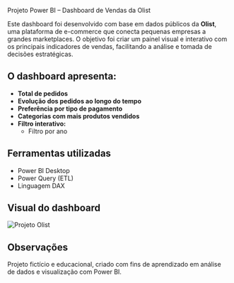 Projeto Power BI – Dashboard de Vendas da Olist

Este dashboard foi desenvolvido com base em dados públicos da **Olist**, uma plataforma de e-commerce que conecta pequenas empresas a grandes marketplaces.
O objetivo foi criar um painel visual e interativo com os principais indicadores de vendas, facilitando a análise e tomada de decisões estratégicas.

## O dashboard apresenta:

- **Total de pedidos**
- **Evolução dos pedidos ao longo do tempo**
- **Preferência por tipo de pagamento**
- **Categorias com mais produtos vendidos**
- **Filtro interativo:**
  - Filtro por ano

## Ferramentas utilizadas

- Power BI Desktop  
- Power Query (ETL)  
- Linguagem DAX

## Visual do dashboard

![Projeto Olist](https://github.com/user-attachments/assets/f6919a57-e26c-4639-8436-28594be159af)

## Observações

Projeto fictício e educacional, criado com fins de aprendizado em análise de dados e visualização com Power BI.

